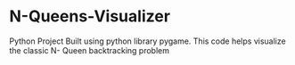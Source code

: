 # N-Queens-Visualizer
Python Project
Built using python library pygame.
This code helps visualize the classic N- Queen backtracking problem 
